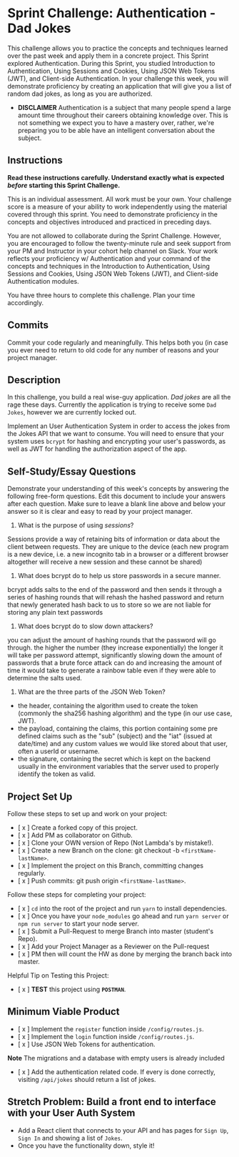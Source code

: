 # Sprint Challenge: Authentication - Dad Jokes

This challenge allows you to practice the concepts and techniques learned over the past week and apply them in a concrete project. This Sprint explored Authentication. During this Sprint, you studied Introduction to Authentication, Using Sessions and Cookies, Using JSON Web Tokens (JWT), and Client-side Authentication. In your challenge this week, you will demonstrate proficiency by creating an application that will give you a list of random dad jokes, as long as you are authorized.

- **DISCLAIMER** Authentication is a subject that many people spend a large amount time throughout their careers obtaining knowledge over. This is not something we expect you to have a mastery over, rather, we're preparing you to be able have an intelligent conversation about the subject.

## Instructions

**Read these instructions carefully. Understand exactly what is expected _before_ starting this Sprint Challenge.**

This is an individual assessment. All work must be your own. Your challenge score is a measure of your ability to work independently using the material covered through this sprint. You need to demonstrate proficiency in the concepts and objectives introduced and practiced in preceding days.

You are not allowed to collaborate during the Sprint Challenge. However, you are encouraged to follow the twenty-minute rule and seek support from your PM and Instructor in your cohort help channel on Slack. Your work reflects your proficiency w/ Authentication and your command of the concepts and techniques in the Introduction to Authentication, Using Sessions and Cookies, Using JSON Web Tokens (JWT), and Client-side Authentication modules.

You have three hours to complete this challenge. Plan your time accordingly.

## Commits

Commit your code regularly and meaningfully. This helps both you (in case you ever need to return to old code for any number of reasons and your project manager.

## Description

In this challenge, you build a real wise-guy application. _Dad jokes_ are all the rage these days. Currently the application is trying to receive some `Dad Jokes`, however we are currently locked out.

Implement an User Authentication System in order to access the jokes from the Jokes API that we want to consume. You will need to ensure that your system uses `bcrypt` for hashing and encrypting your user's passwords, as well as JWT for handling the authorization aspect of the app.

## Self-Study/Essay Questions

Demonstrate your understanding of this week's concepts by answering the following free-form questions. Edit this document to include your answers after each question. Make sure to leave a blank line above and below your answer so it is clear and easy to read by your project manager.

1. What is the purpose of using _sessions_?

Sessions provide a way of retaining bits of information or data about the client between requests. They are unique to the device (each new program is a new device, i.e. a new incognito tab in a browser or a different browser altogether will receive a new session and these cannot be shared)

1. What does bcrypt do to help us store passwords in a secure manner.

bcrypt adds salts to the end of the password and then sends it through a series of hashing rounds that will rehash the hashed password and return that newly generated hash back to us to store so we are not liable for storing any plain text passwords

1. What does bcrypt do to slow down attackers?

you can adjust the amount of hashing rounds that the password will go through. the higher the number (they increase exponentially) the longer it will take per password attempt, significantly slowing down the amount of passwords that a brute force attack can do and increasing the amount of time it would take to generate a rainbow table even if they were able to determine the salts used.

1. What are the three parts of the JSON Web Token?

- the header, containing the algorithm used to create the token (commonly the sha256 hashing algorithm) and the type (in our use case, JWT).
- the payload, containing the claims, this portion containing some pre defined claims such as the "sub" (subject) and the "iat" (issued at date/time) and any custom values we would like stored about that user, often a userId or username.
- the signature, containing the secret which is kept on the backend usually in the environment variables that the server used to properly identify the token as valid.

## Project Set Up

Follow these steps to set up and work on your project:

- [ x ] Create a forked copy of this project.
- [ x ] Add PM as collaborator on Github.
- [ x ] Clone your OWN version of Repo (Not Lambda's by mistake!).
- [ x ] Create a new Branch on the clone: git checkout -b `<firstName-lastName>`.
- [ x ] Implement the project on this Branch, committing changes regularly.
- [ x ] Push commits: git push origin `<firstName-lastName>`.

Follow these steps for completing your project:

- [ x ] `cd` into the root of the project and run `yarn` to install dependencies.
- [ x ] Once you have your `node_modules` go ahead and run `yarn server` or `npm run server` to start your node server.
- [ x ] Submit a Pull-Request to merge <firstName-lastName> Branch into master (student's Repo).
- [ x ] Add your Project Manager as a Reviewer on the Pull-request
- [ x ] PM then will count the HW as done by merging the branch back into master.

Helpful Tip on Testing this Project:

- [ x ] **TEST** this project using **`POSTMAN`**.

## Minimum Viable Product

- [ x ] Implement the `register` function inside `/config/routes.js`.
- [ x ] Implement the `login` function inside `/config/routes.js`.
- [ x ] Use JSON Web Tokens for authentication.

**Note** The migrations and a database with empty users is already included

- [ x ] Add the authentication related code. If every is done correctly, visiting `/api/jokes` should return a list of jokes.

## Stretch Problem: Build a front end to interface with your User Auth System

- Add a React client that connects to your API and has pages for `Sign Up`, `Sign In` and showing a list of `Jokes`.
- Once you have the functionality down, style it!
